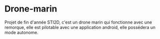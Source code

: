 # Drone-marin
Projet de fin d'année STI2D, c'est un drone marin qui fonctionne avec une remorque, elle est pilotable avec une application android, elle possédera un mode autonome.
